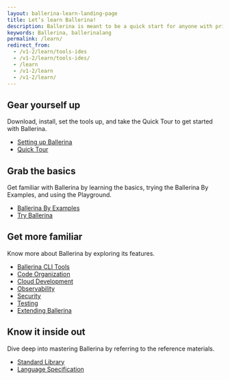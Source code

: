 ```yaml
---
layout: ballerina-learn-landing-page
title: Let’s learn Ballerina!
description: Ballerina is meant to be a quick start for anyone with prior programming experience.
keywords: Ballerina, ballerinalang
permalink: /learn/
redirect_from:
  - /v1-2/learn/tools-ides
  - /v1-2/learn/tools-ides/
  - /learn
  - /v1-2/learn
  - /v1-2/learn/
---
```


<div class="col-sm-6 col-md-6 cLearnPageContentCol">
<h2>Gear yourself up</h2>
   <p>Download, install, set the tools up, and take the Quick Tour to get started with Ballerina.</p>

   <ul class="cLearnLandingLinks">
   <li><a href="/learn/installing-ballerina/" class="cGreenLinkArrow">Setting up Ballerina</a></li>
    <li><a href="/learn/quick-tour" class="cGreenLinkArrow">Quick Tour</a></li>
   </ul>

</div>

<div class="col-sm-6 col-md-6 cLearnPageContentCol">
<h2>Grab the basics</h2>
    <p>Get familiar with Ballerina by learning the basics, trying the Ballerina By Examples, and using the Playground.</p>

   <ul class="cLearnLandingLinks">
   <li><a href="/learn/by-example" class="cGreenLinkArrow">Ballerina By Examples</a></li>
     <li><a href="https://play.ballerina.io/" class="cGreenLinkArrow">Try Ballerina</a></li>
   </ul>

</div>

<div class="col-sm-6 col-md-6  cLearnPageContentCol">
<h2>Get more familiar</h2>
   <p>Know more about Ballerina by exploring its features.</p>

   <ul class="cLearnLandingLinks">
   <!--<li><a href="/learn/installing-ballerina//" class="cGreenLinkArrow">Ballerina User Guide</a></li>-->
   <li><a href="/learn/cli-commands/" class="cGreenLinkArrow">Ballerina CLI Tools</a></li>
   <li><a href="/learn/how-to-structure-ballerina-code/" class="cGreenLinkArrow">Code Organization</a></li>
    <li><a href="/learn/how-to-deploy-and-run-ballerina-programs/" class="cGreenLinkArrow">Cloud Development</a></li>
    <li><a href="/learn/how-to-observe-ballerina-code" class="cGreenLinkArrow">Observability</a></li>
    <li><a href="/learn/how-to-write-secure-ballerina-code" class="cGreenLinkArrow">Security</a></li>
    <li><a href="/learn/how-to-test-ballerina-code" class="cGreenLinkArrow">Testing</a></li>
    <li><a href="/learn/how-to-extend-ballerina" class="cGreenLinkArrow">Extending Ballerina</a></li>
   </ul>

</div>

<div class="col-sm-6 col-md-6 cLearnPageContentCol">
<h2>Know it inside out</h2>
   <p>Dive deep into mastering Ballerina by referring to the reference materials.</p>

   <ul class="cLearnLandingLinks">
   <li><a href="/learn/api-docs/ballerina/" class="cGreenLinkArrow">Standard Library</a></li>
   <li><a href="/spec/" class="cGreenLinkArrow">Language Specification</a></li>
    <!--<li><a href="/learn/style-guide/" class="cGreenLinkArrow">Style Guide</a></li>
    <li><a href="/learn/cli-commands/" class="cGreenLinkArrow">CLI Guide</a></li>-->
   </ul>

</div>




